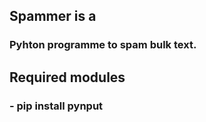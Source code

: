 ## Spammer is a
### Pyhton programme to spam bulk text.
## Required modules
### - pip install pynput 
